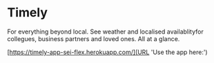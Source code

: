 # Timely



For everything beyond local. See weather and localised availablityfor collegues, business partners and loved ones. All at a glance.



[https://timely-app-sei-flex.herokuapp.com/](URL 'Use the app here:')
